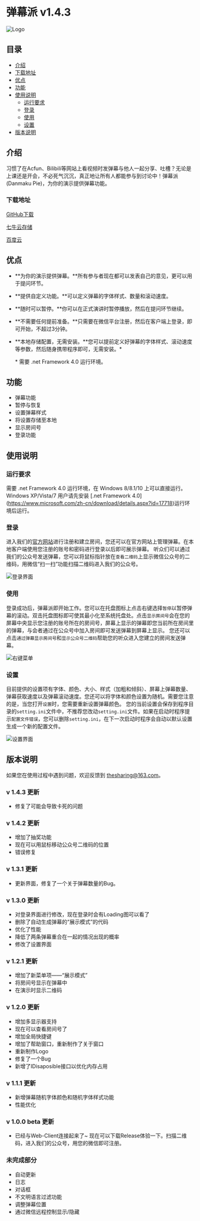 # 弹幕派 v1.4.3

![Logo](http://7xr64j.com1.z0.glb.clouddn.com/danmu/v1.3.1/intro/Logo.png)

## 目录
* [介绍](#介绍)
* [下载地址](#下载地址)
* [优点](#优点)
* [功能](#功能)
* [使用说明](#使用说明)
	* [运行要求](#运行要求)
	* [登录](#登录)
	* [使用](#使用)
	* [设置](#设置)
* [版本说明](#版本说明)

## 介绍

习惯了在Acfun、Bilibili等网站上看视频时发弹幕与他人一起分享、吐槽？无论是上课还是开会，不必死气沉沉，真正地让所有人都能参与到讨论中！弹幕派(Danmaku Pie)，为你的演示提供弹幕功能。

### 下载地址
[GitHub下载](https://github.com/Project-Danmu/Native-Client/releases)

[七牛云存储](http://7xr64j.com1.z0.glb.clouddn.com/danmu/release/v.1.4.3/Danmakupie%20v1.4.3.zip)

[百度云](http://pan.baidu.com/s/1jICpB0M)

## 优点

* **为你的演示提供弹幕。**所有参与者现在都可以发表自己的意见，更可以用于提问环节。
* **提供自定义功能。**可以定义弹幕的字体样式、数量和滚动速度。
* **随时可以暂停。**你可以在正式演讲时暂停播放，然后在提问环节继续。
* **不需要任何提前准备。**只需要在微信平台注册，然后在客户端上登录，即可开始，不超过3分钟。
* **本地存储配置，无需安装。**您可以提前定义好弹幕的字体样式、滚动速度等参数，然后随身携带程序即可，无需安装。\*

	\* 需要 .net Framework 4.0 运行环境。

## 功能

* 弹幕功能
* 暂停与恢复
* 设置弹幕样式
* 将设置存储至本地
* 显示房间号
* 登录功能

## 使用说明

### 运行要求

需要 .net Framework 4.0 运行环境，在 Windows 8/8.1/10 上可以直接运行。Windows XP/Vista/7 用户请先安装 [.net Framework 4.0] (https://www.microsoft.com/zh-cn/download/details.aspx?id=17718)运行环境后运行。

### 登录

进入我们的[官方网站](http://danmu.zhengzi.me)进行注册和建立房间，您还可以在官方网站上管理弹幕。在本地客户端使用您注册的账号和密码进行登录以后即可展示弹幕。
听众们可以通过我们的公众号发送弹幕，您可以将鼠标指针放在`查看二维码`上显示微信公众号的二维码，用微信“扫一扫”功能扫描二维码进入我们的公众号。

![登录界面](http://7xr64j.com1.z0.glb.clouddn.com/danmu/v.1.3.1/intro/Login.png)

### 使用

登录成功后，弹幕派即开始工作。您可以在托盘图标上点击右键选择`暂停`以暂停弹幕的滚动。双击托盘图标即可使其最小化至系统托盘处。点击`显示房间号`会在您的屏幕中央显示您注册的账号所在的房间号，屏幕上显示的弹幕即您当前所在房间里的弹幕，与会者通过在公众号中加入房间即可发送弹幕到屏幕上显示。
您还可以点击`通过弹幕显示房间号`和`显示公众号二维码`帮助您的听众进入您建立的房间发送弹幕。

![右键菜单](http://7xr64j.com1.z0.glb.clouddn.com/danmu/v1.3.1/intro/Menu.png)

### 设置

目前提供的设置项有字体、颜色、大小、样式（加粗和倾斜）、屏幕上弹幕数量、弹幕获取速度以及弹幕滚动速度。您还可以将字体和颜色设置为随机。需要您注意的是，当您打开`设置`时，您需要重新设置弹幕颜色。
您的当前设置会保存到程序目录的`setting.ini`文件中，不推荐您改动`setting.ini`文件。如果在启动时程序提示`配置文件错误`，您可以删除`setting.ini`，在下一次启动时程序会自动以默认设置生成一个新的配置文件。

![设置界面](http://7xr64j.com1.z0.glb.clouddn.com/danmu/v1.3.1/intro/Setting.png)

## 版本说明

如果您在使用过程中遇到问题，欢迎反馈到 [thesharing@163.com](mailto:thesharing@163.com?subject=弹幕派意见反馈)。

### v 1.4.3 更新

* 修复了可能会导致卡死的问题

### v 1.4.2 更新

* 增加了抽奖功能
* 现在可以用鼠标移动公众号二维码的位置
* 错误修复

### v 1.3.1 更新

* 更新界面，修复了一个关于弹幕数量的Bug。

### v 1.3.0 更新

* 对登录界面进行修改，现在登录时会有Loading图可以看了
* 删除了自动生成弹幕的“展示模式”的代码
* 优化了性能
* 降低了两条弹幕重合在一起的情况出现的概率
* 修改了设置界面

### v 1.2.1 更新

* 增加了新菜单项——“展示模式”
* 将房间号显示在弹幕中
* 在演示时显示二维码

### v 1.2.0 更新

* 增加多显示器支持
* 现在可以查看房间号了
* 增加全局快捷键
* 增加了帮助窗口，重新制作了关于窗口
* 重新制作Logo
* 修复了一个Bug
* 新增了IDisaposible接口以优化内存占用

### v 1.1.1 更新

* 新增弹幕随机字体颜色和随机字体样式功能
* 性能优化

### v 1.0.0 beta 更新

* 已经与Web-Client连接起来了~ 现在可以下载Release体验一下。扫描二维码，进入我们的公众号，用您的微信即可注册。

### 未完成部分

* 自动更新
* 日志
* 对话框
* 不文明语言过滤功能
* 调整弹幕位置
* 通过微信远程控制显示/隐藏
